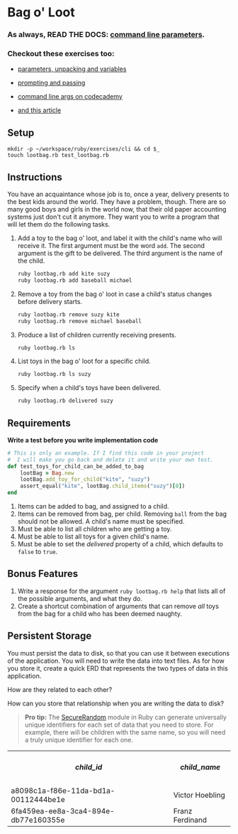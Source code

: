# Bag o' Loot

### As always, READ THE DOCS: [command line parameters](http://ruby-doc.org/core-2.4.2/ARGF.html).

### Checkout these exercises too:
* [parameters, unpacking and variables](https://learnrubythehardway.org/book/ex13.html)
* [prompting and passing](https://learnrubythehardway.org/book/ex14.html) 

* [command line args on codecademy](https://www.codecademy.com/articles/ruby-command-line-argv)

* [and this article](https://rubymonk.com/learning/books/4-ruby-primer-ascent/chapters/45-more-classes/lessons/104-serializing)

## Setup

```
mkdir -p ~/workspace/ruby/exercises/cli && cd $_
touch lootbag.rb test_lootbag.rb
```

## Instructions

You have an acquaintance whose job is to, once a year, delivery presents to the best kids around the world. They have a problem, though. There are so many good boys and girls in the world now, that their old paper accounting systems just don't cut it anymore. They want you to write a program that will let them do the following tasks.

1. Add a toy to the bag o' loot, and label it with the child's name who will receive it. The first argument must be the word `add`. The second argument is the gift to be delivered. The third argument is the name of the child.

    ```bash
    ruby lootbag.rb add kite suzy
    ruby lootbag.rb add baseball michael
    ```

1. Remove a toy from the bag o' loot in case a child's status changes before delivery starts.

    ```bash
    ruby lootbag.rb remove suzy kite
    ruby lootbag.rb remove michael baseball
    ```

1. Produce a list of children currently receiving presents.

    ```bash
    ruby lootbag.rb ls
    ```

1. List toys in the bag o' loot for a specific child.

    ```bash
    ruby lootbag.rb ls suzy
    ```

1. Specify when a child's toys have been delivered.

    ```bash
    ruby lootbag.rb delivered suzy
    ```


## Requirements

**Write a test before you write implementation code**

```ruby
# This is only an example. If I find this code in your project
#  I will make you go back and delete it and write your own test.
def test_toys_for_child_can_be_added_to_bag
    lootBag = Bag.new
    lootBag.add_toy_for_child("kite", "suzy")
    assert_equal("kite", lootBag.child_items("suzy")[0])
end
```

1. Items can be added to bag, and assigned to a child.
1. Items can be removed from bag, per child. Removing `ball` from the bag should not be allowed. A child's name must be specified.
1. Must be able to list all children who are getting a toy.
1. Must be able to list all toys for a given child's name.
1. Must be able to set the *delivered* property of a child, which defaults to `false` to `true`.

## Bonus Features

1. Write a response for the argument `ruby lootbag.rb help` that lists all of the possible arguments, and what they do.
1. Create a shortcut combination of arguments that can remove *all* toys from the bag for a child who has been deemed naughty.

## Persistent Storage

You must persist the data to disk, so that you can use it between executions of the application. You will need to write the data into text files. As for how you store it, create a quick ERD that represents the two types of data in this application.

How are they related to each other?

How can you store that relationship when you are writing the data to disk?

> **Pro tip:** The [SecureRandom](https://ruby-doc.org/stdlib-2.4.0/libdoc/securerandom/rdoc/SecureRandom.html) module in Ruby can generate universally unique identifiers for each set of data that you need to store. For example, there will be children with the same name, so you will need a truly unique identifier for each one.

<table>
<tr>
    <th><h5>child_id</h5></th>
    <th><h5>child_name</h5></th>
</tr>
<tr>
  <td>
  a8098c1a-f86e-11da-bd1a-00112444be1e
  </td>
  <td>
  Victor Hoebling
  </td>
</tr>
<tr>
  <td>
  6fa459ea-ee8a-3ca4-894e-db77e160355e
  </td>
  <td>
  Franz Ferdinand
  </td>
</tr>

</table>
